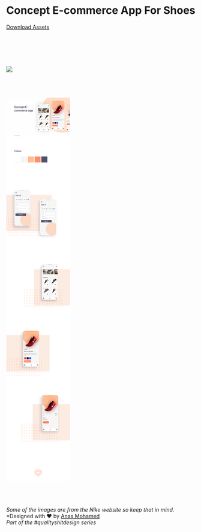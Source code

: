 # Concept E-commerce App For Shoes

[Download Assets]()

<br>
<br>
<br>
<br>

![](shoe-app-dribbble.png)
<br>
<br>
<br>
<br>


![](designs/entire-precentation.png)
<br>
<br>
<br>
<br>

*Some of the images are from the Nike website so keep that in mind.* <br>
*Designed with ♥ by [Anas Mohamed](https://dribbble.com/anas2479) *<br> Part of the #qualityshitdesign series*

